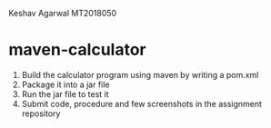 
Keshav Agarwal MT2018050

# maven-calculator

1. Build the calculator program using maven by writing a pom.xml
2. Package it into a jar file
3. Run the jar file to test it
5. Submit code, procedure and few screenshots in the assignment repository
